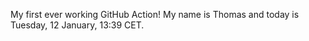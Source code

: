 My first ever working GitHub Action!
My name is Thomas and today is Tuesday, 12 January, 13:39 CET. 
